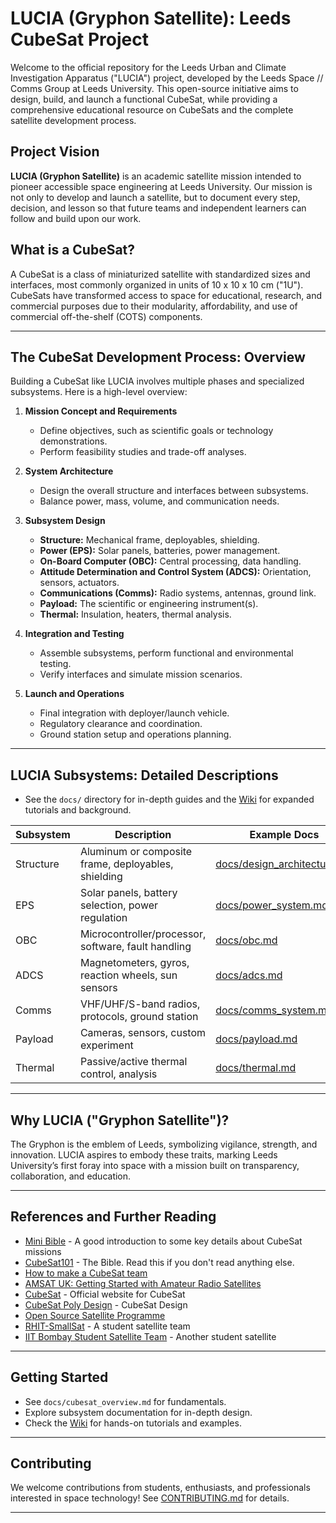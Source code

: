 # LUCIA (Gryphon Satellite): Leeds CubeSat Project

Welcome to the official repository for the Leeds Urban and Climate Investigation Apparatus ("LUCIA") project, developed by the Leeds Space // Comms Group at Leeds University. This open-source initiative aims to design, build, and launch a functional CubeSat, while providing a comprehensive educational resource on CubeSats and the complete satellite development process.

## Project Vision

**LUCIA (Gryphon Satellite)** is an academic satellite mission intended to pioneer accessible space engineering at Leeds University. Our mission is not only to develop and launch a satellite, but to document every step, decision, and lesson so that future teams and independent learners can follow and build upon our work.

## What is a CubeSat?

A CubeSat is a class of miniaturized satellite with standardized sizes and interfaces, most commonly organized in units of 10 x 10 x 10 cm ("1U"). CubeSats have transformed access to space for educational, research, and commercial purposes due to their modularity, affordability, and use of commercial off-the-shelf (COTS) components.

---

## The CubeSat Development Process: Overview

Building a CubeSat like LUCIA involves multiple phases and specialized subsystems. Here is a high-level overview:

1. **Mission Concept and Requirements**
   - Define objectives, such as scientific goals or technology demonstrations.
   - Perform feasibility studies and trade-off analyses.

2. **System Architecture**
   - Design the overall structure and interfaces between subsystems.
   - Balance power, mass, volume, and communication needs.

3. **Subsystem Design**
   - **Structure:** Mechanical frame, deployables, shielding.
   - **Power (EPS):** Solar panels, batteries, power management.
   - **On-Board Computer (OBC):** Central processing, data handling.
   - **Attitude Determination and Control System (ADCS):** Orientation, sensors, actuators.
   - **Communications (Comms):** Radio systems, antennas, ground link.
   - **Payload:** The scientific or engineering instrument(s).
   - **Thermal:** Insulation, heaters, thermal analysis.

4. **Integration and Testing**
   - Assemble subsystems, perform functional and environmental testing.
   - Verify interfaces and simulate mission scenarios.

5. **Launch and Operations**
   - Final integration with deployer/launch vehicle.
   - Regulatory clearance and coordination.
   - Ground station setup and operations planning.

---

## LUCIA Subsystems: Detailed Descriptions

- See the `docs/` directory for in-depth guides and the [Wiki](../../wiki) for expanded tutorials and background.

| Subsystem | Description | Example Docs |
|-----------|-------------|--------------|
| Structure | Aluminum or composite frame, deployables, shielding | [docs/design_architecture.md](docs/design_architecture.md) |
| EPS | Solar panels, battery selection, power regulation | [docs/power_system.md](docs/power_system.md) |
| OBC | Microcontroller/processor, software, fault handling | [docs/obc.md](docs/obc.md) |
| ADCS | Magnetometers, gyros, reaction wheels, sun sensors | [docs/adcs.md](docs/adcs.md) |
| Comms | VHF/UHF/S-band radios, protocols, ground station | [docs/comms_system.md](docs/comms_system.md) |
| Payload | Cameras, sensors, custom experiment | [docs/payload.md](docs/payload.md) |
| Thermal | Passive/active thermal control, analysis | [docs/thermal.md](docs/thermal.md) |

---

## Why LUCIA ("Gryphon Satellite")?

The Gryphon is the emblem of Leeds, symbolizing vigilance, strength, and innovation. LUCIA aspires to embody these traits, marking Leeds University’s first foray into space with a mission built on transparency, collaboration, and education.

---

## References and Further Reading


- [Mini Bible](https://www.mdpi.com/2076-3417/9/15/3110) - A good introduction to some key details about CubeSat missions
- [CubeSat101](https://www.nasa.gov/wp-content/uploads/2017/03/nasa_csli_cubesat_101_508.pdf?emrc=05d3e2) - The Bible. Read this if you don't read anything else.
- [How to make a CubeSat team](https://s3vi.ndc.nasa.gov/ssri-kb/static/resources/University%20CubeSat%20Project%20Management%20for%20Success.pdf)
- [AMSAT UK: Getting Started with Amateur Radio Satellites](https://amsat-uk.org/beginners/)
- [CubeSat](https://www.cubesat.org/) - Official website for CubeSat
- [CubeSat Poly Design](https://static1.squarespace.com/static/5418c831e4b0fa4ecac1bacd/t/56e9b62337013b6c063a655a/1458157095454/cds_rev13_final2.pdf) - CubeSat Design
- [Open Source Satellite Programme](https://www.opensourcesatellite.org/)
- [RHIT-SmallSat](https://rose-bic.atlassian.net/wiki/spaces/SmallSat/overview?homepageId=9404872) - A student satellite team
- [IIT Bombay Student Satellite Team](https://www.aero.iitb.ac.in/satelliteWiki/index.php/Building_the_Team) - Another student satellite

---

## Getting Started

- See `docs/cubesat_overview.md` for fundamentals.
- Explore subsystem documentation for in-depth design.
- Check the [Wiki](../../wiki) for hands-on tutorials and examples.

---

## Contributing

We welcome contributions from students, enthusiasts, and professionals interested in space technology! See [CONTRIBUTING.md](CONTRIBUTING.md) for details.

---
